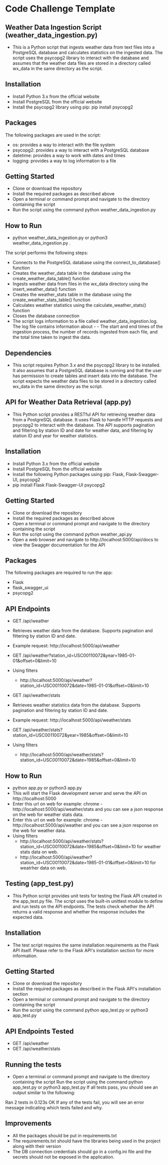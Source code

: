 # Code Challenge Template
## Weather Data Ingestion Script (weather_data_ingestion.py)
- This is a Python script that ingests weather data from text files into a PostgreSQL database and calculates statistics on the ingested data. The script uses the psycopg2 library to interact with the database and assumes that the weather data files are stored in a directory called wx_data in the same directory as the script.

## Installation
- Install Python 3.x from the official website
- Install PostgreSQL from the official website
- Install the psycopg2 library using pip: pip install psycopg2
## Packages
The following packages are used in the script:

- os: provides a way to interact with the file system
- psycopg2: provides a way to interact with a PostgreSQL database
- datetime: provides a way to work with dates and times
- logging: provides a way to log information to a file
## Getting Started
- Clone or download the repository
- Install the required packages as described above
- Open a terminal or command prompt and navigate to the directory containing the script
- Run the script using the command python weather_data_ingestion.py
## How to Run
- python weather_data_ingestion.py or python3 weather_data_ingestion.py .

The script performs the following steps:

- Connects to the PostgreSQL database using the connect_to_database() function
- Creates the weather_data table in the database using the create_weather_data_table() function
- Ingests weather data from files in the wx_data directory using the insert_weather_data() function
- Creates the weather_stats table in the database using the create_weather_stats_table() function
- Calculates weather statistics using the calculate_weather_stats() function
- Closes the database connection
- The script logs information to a file called weather_data_ingestion.log. The log file contains information about - - The start and end times of the ingestion process, the number of records ingested from each file, and the total time taken to ingest the data.

## Dependencies
- This script requires Python 3.x and the psycopg2 library to be installed. It also assumes that a PostgreSQL database is running and that the user has permission to create tables and insert data into the database. The script expects the weather data files to be stored in a directory called wx_data in the same directory as the script.

## API for Weather Data Retrieval (app.py)
- This Python script provides a RESTful API for retrieving weather data from a PostgreSQL database. It uses Flask to handle HTTP requests and psycopg2 to interact with the database. The API supports pagination and filtering by station ID and date for weather data, and filtering by station ID and year for weather statistics.

## Installation
- Install Python 3.x from the official website
- Install PostgreSQL from the official website
- Install the following Python packages using pip: Flask, Flask-Swagger-UI, psycopg2
- pip install Flask Flask-Swagger-UI psycopg2

## Getting Started
- Clone or download the repository
- Install the required packages as described above
- Open a terminal or command prompt and navigate to the directory containing the script
- Run the script using the command python weather_api.py
- Open a web browser and navigate to http://localhost:5000/api/docs to view the Swagger documentation for the API

## Packages
The following packages are required to run the app:

- Flask
- flask_swagger_ui
- psycopg2

## API Endpoints
- GET /api/weather
- Retrieves weather data from the database. Supports pagination and filtering by station ID and date.
- Example request: http://localhost:5000/api/weather
- GET /api/weather?station_id=USC00110072&year=1985-01-01&offset=0&limit=10
- Using filters
  - http://localhost:5000/api/weather?station_id=USC00110072&date=1985-01-01&offset=0&limit=10

- GET /api/weather/stats
- Retrieves weather statistics data from the database. Supports pagination and filtering by station ID and date.
- Example request: http://localhost:5000/api/weather/stats
- GET /api/weather/stats?station_id=USC00110072&year=1985&offset=0&limit=10
- Using filters
  - http://localhost:5000/api/weather/stats?station_id=USC00110072&date=1985&offset=0&limit=10

## How to Run
- python app.py or python3 app.py
- This will start the Flask development server and serve the API on http://localhost:5000
- Enter this url on web for example: chrome -  http://localhost:5000/api/weather/stats and you can see a json response on the web for weather stats data.
- Enter this url on web for example: chrome -  http://localhost:5000/api/weather and you can see a json response on the web for weather data.
- Using filters
  -  http://localhost:5000/api/weather/stats?station_id=USC00110072&date=1985&offset=0&limit=10 for weather stats data on web.
  - http://localhost:5000/api/weather?station_id=USC00110072&date=1985-01-01&offset=0&limit=10 for weatrher data on web.

## Testing (app_test.py)
- This Python script provides unit tests for testing the Flask API created in the app_test.py file. The script uses the built-in unittest module to define and run tests on the API endpoints. The tests check whether the API returns a valid response and whether the response includes the expected data.

## Installation

- The test script requires the same installation requirements as the Flask API itself. Please refer to the Flask API's installation section for more information.

## Getting Started

- Clone or download the repository
- Install the required packages as described in the Flask API's installation section
- Open a terminal or command prompt and navigate to the directory containing the script
- Run the script using the command python app_test.py or python3 app_test.py

## API Endpoints Tested

- GET /api/weather
- GET /api/weather/stats

## Running the tests

- Open a terminal or command prompt and navigate to the directory containing the script
Run the script using the command python app_test.py or python3 app_test.py
If all tests pass, you should see an output similar to the following:

Ran 2 tests in 0.123s
OK
If any of the tests fail, you will see an error message indicating which tests failed and why.

## Improvements

- All the packages should be put in requirements.txt
- The requirements.txt should have the libraries being used in the project along with their version
- The DB connection credentials should go in a config.ini file and the secrets should not be exposed in the application. 

